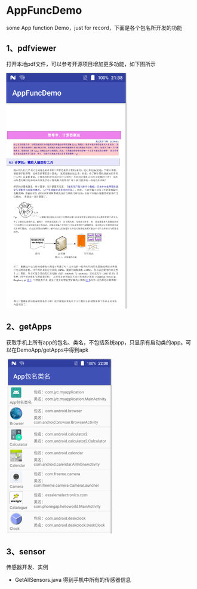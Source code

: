 # AppFuncDemo
some App function Demo，just for record，下面是各个包名所开发的功能

## 1、pdfviewer
打开本地pdf文件，可以参考开源项目增加更多功能，如下图所示

  ![](https://github.com/YatesChiang/AppFuncDemo/raw/master/DemoImg/read_pdf.png)
  
## 2、getApps
获取手机上所有app的包名、类名，不包括系统app，只显示有启动类的app。可以在DemoApp/getApps中得到apk

  ![](https://github.com/YatesChiang/AppFuncDemo/raw/master/DemoImg/app_pkg_cls_name.png) 

## 3、sensor
传感器开发、实例

  + GetAllSensors.java 得到手机中所有的传感器信息

